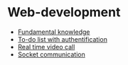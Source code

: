 # Web-development
* [Fundamental knowledge](https://github.com/vacu9708/Web-development/tree/main/Fundamental%20knowledge)
* [To-do list with authentification](https://github.com/vacu9708/Web-development/tree/main/To-do%20list%20with%20authentification)
* [Real time video call](https://github.com/vacu9708/Web-development/tree/main/ZOOM%20clone)
* [Socket communication](https://github.com/vacu9708/Web-development/tree/main/Socket%20communication%20with%20parser)
